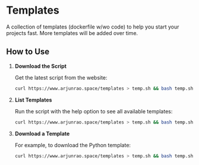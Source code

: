 # Templates

A collection of templates (dockerfile w/wo code) to help you start your projects fast. More templates will be added over time.

## How to Use

1. **Download the Script**

   Get the latest script from the website:

   ```bash
   curl https://www.arjunrao.space/templates > temp.sh && bash temp.sh <template> && rm -rf temp.sh
   ```

2. **List Templates**

   Run the script with the help option to see all available templates:

   ```bash
   curl https://www.arjunrao.space/templates > temp.sh && bash temp.sh help && rm -rf temp.sh
   ```

3. **Download a Template**

   For example, to download the Python template:

   ```bash
   curl https://www.arjunrao.space/templates > temp.sh && bash temp.sh python && rm -rf temp.sh
   ```